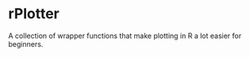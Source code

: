 rPlotter
========

A collection of wrapper functions that make plotting in R a lot easier for beginners.
